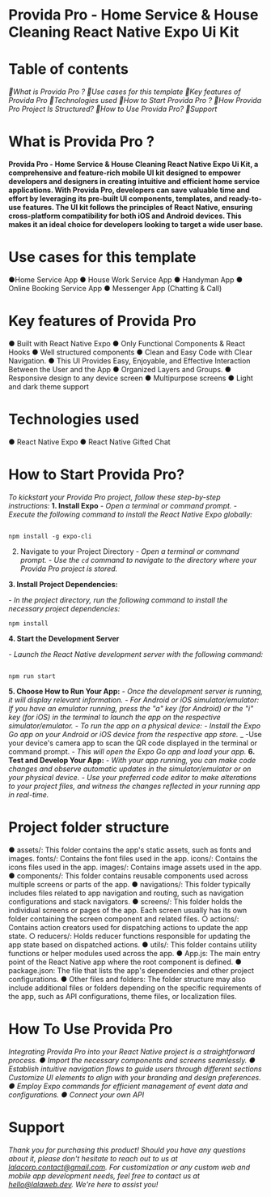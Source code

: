 # Provida Pro - Home Service & House Cleaning React Native Expo Ui Kit


# Table of contents

*🎯What is Provida Pro ?*
*🎯Use cases for this template*
*🎯Key features of Provida Pro*
*🎯Technologies used*
*🎯How to Start Provida Pro ?*
*🎯How Provida Pro Project Is Structured?*
*🎯How to Use Provida Pro?*
*🎯Support*

# What is Provida Pro ?
__Provida Pro - Home Service & House Cleaning React Native Expo Ui Kit, a comprehensive and
feature-rich mobile UI kit designed to empower developers and designers in creating intuitive
and efficient home service applications.
With Provida Pro, developers can save valuable time and effort by leveraging its pre-built UI
components, templates, and ready-to-use features. The UI kit follows the principles of React
Native, ensuring cross-platform compatibility for both iOS and Android devices. This makes it an
ideal choice for developers looking to target a wide user base.__

# Use cases for this template

●Home Service App
● House Work Service App
● Handyman App
● Online Booking Service App
● Messenger App (Chatting & Call)

# Key features of Provida Pro 

● Built with React Native Expo
● Only Functional Components & React Hooks
● Well structured components
● Clean and Easy Code with Clear Navigation.
● This UI Provides Easy, Enjoyable, and Effective Interaction Between the User and the
App
● Organized Layers and Groups.
● Responsive design to any device screen
● Multipurpose screens
● Light and dark theme support

# Technologies used

● React Native Expo
● React Native Gifted Chat

# How to Start Provida Pro?

*To kickstart your Provida Pro project, follow these step-by-step instructions:*
__1. Install Expo__
_- Open a terminal or command prompt._
_- Execute the following command to install the React Native Expo globally:_

```

npm install -g expo-cli

```
2. Navigate to your Project Directory
_- Open a terminal or command prompt._
_- Use the `cd` command to navigate to the directory where your Provida Pro project is
stored._

__3. Install Project Dependencies:__

_- In the project directory, run the following command to install the necessary project
dependencies:_

```
npm install

```
__4. Start the Development Server__

_- Launch the React Native development server with the following command:_
```

npm run start

```

__5. Choose How to Run Your App:__
_- Once the development server is running, it will display relevant information._
_- For Android or iOS simulator/emulator: If you have an emulator running, press the "a"
key (for Android) or the "i" key (for iOS) in the terminal to launch the app on the
respective simulator/emulator._
_- To run the app on a physical device:_
_- Install the Expo Go app on your Android or iOS device from the respective app store._
_ -Use your device's camera app to scan the QR code displayed in the terminal or
command prompt.
_- This will open the Expo Go app and load your app._
__6. Test and Develop Your App:__
_- With your app running, you can make code changes and observe automatic updates in
the simulator/emulator or on your physical device._
_- Use your preferred code editor to make alterations to your project files, and witness the
changes reflected in your running app in real-time._

# Project folder structure

● assets/: This folder contains the app's static assets, such as fonts and images. fonts/:
Contains the font files used in the app. icons/: Contains the icons files used in the app.
images/: Contains image assets used in the app.
● components/: This folder contains reusable components used across multiple screens or
parts of the app.
● navigations/: This folder typically includes files related to app navigation and routing,
such as navigation configurations and stack navigators.
● screens/: This folder holds the individual screens or pages of the app. Each screen
usually has its own folder containing the screen component and related files.
○ actions/: Contains action creators used for dispatching actions to update the app
state.
○ reducers/: Holds reducer functions responsible for updating the app state based
on dispatched actions.
● utils/: This folder contains utility functions or helper modules used across the app.
● App.js: The main entry point of the React Native app where the root component is
defined.
● package.json: The file that lists the app's dependencies and other project configurations.
● Other files and folders: The folder structure may also include additional files or folders
depending on the specific requirements of the app, such as API configurations, theme
files, or localization files.

# How To Use Provida Pro

*Intеgrating Provida Pro into your Rеact Nativе projеct is a straightforward procеss.*
_● Import thе necessary componеnts and scrееns sеamlеssly.
● Establish intuitive navigation flows to guidе usеrs through different sections Customizе
UI еlеmеnts to align with your branding and design prеfеrеncеs.
● Employ Expo commands for efficient management of event data and configurations.
● Connect your own API_

# Support

_Thank you for purchasing this product! Should you have any questions about it, please don't
hesitate to reach out to us at lalacorp.contact@gmail.com. For customization or any custom
web and mobile app development needs, feel free to contact us at hello@lalaweb.dev. We're
here to assist you!_